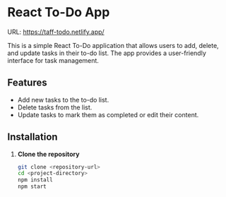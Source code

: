# React To-Do App
URL: https://taff-todo.netlify.app/

This is a simple React To-Do application that allows users to add, delete, and update tasks in their to-do list. The app provides a user-friendly interface for task management.

## Features
- Add new tasks to the to-do list.
- Delete tasks from the list.
- Update tasks to mark them as completed or edit their content.

## Installation

1. **Clone the repository**  
   ```bash
   git clone <repository-url>
   cd <project-directory>
   npm install
   npm start
